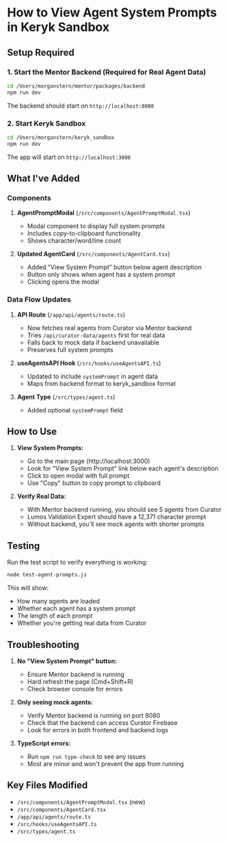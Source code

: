# How to View Agent System Prompts in Keryk Sandbox

## Setup Required

### 1. Start the Mentor Backend (Required for Real Agent Data)
```bash
cd /Users/morganstern/mentor/packages/backend
npm run dev
```
The backend should start on `http://localhost:8080`

### 2. Start Keryk Sandbox
```bash
cd /Users/morganstern/keryk_sandbox
npm run dev
```
The app will start on `http://localhost:3000`

## What I've Added

### Components
1. **AgentPromptModal** (`/src/components/AgentPromptModal.tsx`)
   - Modal component to display full system prompts
   - Includes copy-to-clipboard functionality
   - Shows character/word/line count

2. **Updated AgentCard** (`/src/components/AgentCard.tsx`)
   - Added "View System Prompt" button below agent description
   - Button only shows when agent has a system prompt
   - Clicking opens the modal

### Data Flow Updates
1. **API Route** (`/app/api/agents/route.ts`)
   - Now fetches real agents from Curator via Mentor backend
   - Tries `/api/curator-data/agents` first for real data
   - Falls back to mock data if backend unavailable
   - Preserves full system prompts

2. **useAgentsAPI Hook** (`/src/hooks/useAgentsAPI.ts`)
   - Updated to include `systemPrompt` in agent data
   - Maps from backend format to keryk_sandbox format

3. **Agent Type** (`/src/types/agent.ts`)
   - Added optional `systemPrompt` field

## How to Use

1. **View System Prompts:**
   - Go to the main page (http://localhost:3000)
   - Look for "View System Prompt" link below each agent's description
   - Click to open modal with full prompt
   - Use "Copy" button to copy prompt to clipboard

2. **Verify Real Data:**
   - With Mentor backend running, you should see 5 agents from Curator
   - Lumos Validation Expert should have a 12,371 character prompt
   - Without backend, you'll see mock agents with shorter prompts

## Testing

Run the test script to verify everything is working:
```bash
node test-agent-prompts.js
```

This will show:
- How many agents are loaded
- Whether each agent has a system prompt
- The length of each prompt
- Whether you're getting real data from Curator

## Troubleshooting

1. **No "View System Prompt" button:**
   - Ensure Mentor backend is running
   - Hard refresh the page (Cmd+Shift+R)
   - Check browser console for errors

2. **Only seeing mock agents:**
   - Verify Mentor backend is running on port 8080
   - Check that the backend can access Curator Firebase
   - Look for errors in both frontend and backend logs

3. **TypeScript errors:**
   - Run `npm run type-check` to see any issues
   - Most are minor and won't prevent the app from running

## Key Files Modified
- `/src/components/AgentPromptModal.tsx` (new)
- `/src/components/AgentCard.tsx` 
- `/app/api/agents/route.ts`
- `/src/hooks/useAgentsAPI.ts`
- `/src/types/agent.ts`